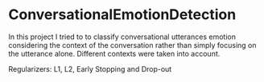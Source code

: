 # ConversationalEmotionDetection
In this project I tried to to classify conversational utterances emotion considering the context of the conversation rather than simply focusing on the utterance alone.
Different contexts were taken into account.

Regularizers: L1, L2, Early Stopping and Drop-out
